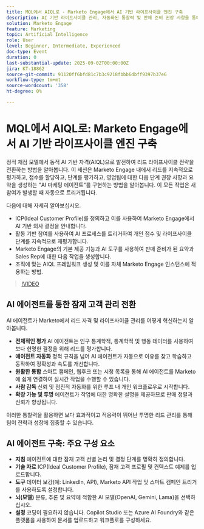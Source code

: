 ```yaml
---
title: MQL에서 AIQL로 - Marketo Engage에서 AI 기반 라이프사이클 엔진 구축
description: AI 기반 라이프사이클 관리, 자동화된 통찰력 및 판매 준비 권장 사항을 통해 Marketo Engage의 잠재 고객 점수를 변환하는 방법을 알아봅니다.
solution: Marketo Engage
feature: Marketing
topic: Artificial Intelligence
role: User
level: Beginner, Intermediate, Experienced
doc-type: Event
duration: 0
last-substantial-update: 2025-09-02T00:00:00Z
jira: KT-18862
source-git-commit: 91120ff6bfd81c7b3c9218fbbb6dbff9397b37e6
workflow-type: tm+mt
source-wordcount: '358'
ht-degree: 0%

---
```



# MQL에서 AIQL로: Marketo Engage에서 AI 기반 라이프사이클 엔진 구축

정적 채점 모델에서 동적 AI 기반 자격(AIQL)으로 발전하여 리드 라이프사이클 전략을 전환하는 방법을 알아봅니다. 이 세션은 Marketo Engage 내에서 리드를 지속적으로 평가하고, 점수를 할당하고, 단계를 평가하고, 영업팀에 대한 다음 단계 권장 사항과 요약을 생성하는 &quot;AI 마케팅 에이전트&quot;를 구현하는 방법을 알아봅니다. 이 모든 작업은 새 참여가 발생할 때 자동으로 트리거됩니다.

다음에 대해 자세히 알아보십시오.

* ICP(Ideal Customer Profile)를 정의하고 이를 사용하여 Marketo Engage에서 AI 기반 의사 결정을 안내합니다.
* 활동 기반 참여를 사용하여 AI 프로세스를 트리거하여 개인 점수 및 라이프사이클 단계를 지속적으로 재평가합니다.
* Marketo Engage의 기본 제공 기능과 AI 도구를 사용하여 판매 준비가 된 요약과 Sales Rep에 대한 다음 작업을 생성합니다.
* 조직에 맞는 AIQL 프레임워크 생성 및 이를 자체 Marketo Engage 인스턴스에 적용하는 방법.

>[!VIDEO](https://video.tv.adobe.com/v/3471387/?learn=on&enablevpops)

## AI 에이전트를 통한 잠재 고객 관리 전환

AI 에이전트가 Marketo에서 리드 자격 및 라이프사이클 관리를 어떻게 혁신하는지 알아봅니다.

* **전체적인 평가** AI 에이전트는 인구 통계학적, 통계학적 및 행동 데이터를 사용하여 보다 현명한 결정을 위해 리드를 평가합니다.
* **에이전트 자동화** 정적 규칙을 넘어 AI 에이전트가 자동으로 이유를 찾고 학습하고 동작하여 정확성과 속도를 개선합니다.
* **원활한 통합** 스마트 캠페인, 웹후크 또는 시청 목록을 통해 AI 에이전트를 Marketo에 쉽게 연결하여 실시간 작업을 수행할 수 있습니다.
* **사람 감독** 신뢰 및 점진적 자동화를 위한 루프 내 개인 워크플로우로 시작합니다.
* **확장 가능 및 투명** 에이전트가 작업에 대한 명확한 설명을 제공하므로 판매 정렬과 신뢰가 향상됩니다.

이러한 통찰력을 활용하면 보다 효과적이고 적응력이 뛰어난 투명한 리드 관리를 통해 팀이 전략과 성장에 집중할 수 있습니다.

## AI 에이전트 구축: 주요 구성 요소

* **지침** 에이전트에 대한 잠재 고객 선별 논리 및 결정 단계를 명확히 정의합니다.
* **기술 자료** ICP(Ideal Customer Profile), 잠재 고객 프로필 및 컨텍스트 예제를 업로드합니다.
* **도구** 데이터 보강(예: LinkedIn, API), Marketo API 작업 및 스마트 캠페인 트리거를 사용하도록 설정합니다.
* **뇌(모델)** 분류, 추론 및 요약에 적합한 AI 모델(OpenAI, Gemini, Lama)을 선택하십시오.
* **설정** 코딩이 필요하지 않습니다. Copilot Studio 또는 Azure AI Foundry와 같은 플랫폼을 사용하여 문서를 업로드하고 워크플로를 구성하세요.
